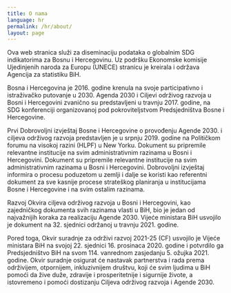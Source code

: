```yaml
---
title: O nama
language: hr
permalink: /hr/about/
layout: page
---
```


Ova web stranica služi za diseminaciju podataka o globalnim SDG indikatorima za Bosnu i Hercegovinu. Uz podršku Ekonomske komisije Ujedinjenih naroda za Europu (UNECE) stranicu je kreirala i održava Agencija za statistiku BiH. 

Bosna i Hercegovina je 2016. godine krenula na svoje participativno i istraživačko putovanje u 2030. Agenda 2030 i Ciljevi održivog razvoja u Bosni i Hercegovini zvanično su predstavljeni u travnju 2017. godine, na SDG konferenciji organizovanoj pod pokroviteljstvom Predsjedništva Bosne i Hercegovine.

Prvi Dobrovoljni izvještaj Bosne i Hercegovine o provođenju Agende 2030. i ciljeva održivog razvoja predstavljen je u srpnju 2019. godine na Političkom forumu na visokoj razini (HLPF) u New Yorku. Dokument su pripremile relevantne institucije na svim administrativnim razinama u Bosni i Hercegovini. Dokument su pripremile relevantne institucije na svim administrativnim razinama u Bosni i Hercegovini. Dobrovoljni izvještaj informira o procesu poduzetom u zemlji i dalje se koristi kao referentni dokument za sve kasnije procese strateškog planiranja u institucijama Bosne i Hercegovine i na svim ostalim razinama.

Razvoj Okvira ciljeva održivog razvoja u Bosni i Hercegovini, kao zajedničkog dokumenta svih razinama vlasti u BiH, bio je jedan od najvažnijih koraka za realizaciju Agende 2030. Vijeće ministara BiH usvojilo je dokument na 32. sjednici održanoj u travnju 2021. godine.

Pored toga, Okvir suradnje za održivi razvoj 2021-25 (CF) usvojilo je Vijeće ministara BiH na svojoj 22. sjednici 16. prosinaca 2020. godine i potvrdilo ga Predsjedništvo BiH na svom 114. vanrednom zasjedanju 5. ožujka 2021. godine. Okvir suradnje osigurat će nastavak partnerstva i rada prema održivijem, otpornijem, inkluzivnijem društvu, koji će svim ljudima u BiH pomoći da žive duže, zdravije i prosperitetnije i sigurnije živote, a istovremeno i pomoći dostizanju Ciljeva održivog razvoja i Agende 2030.
